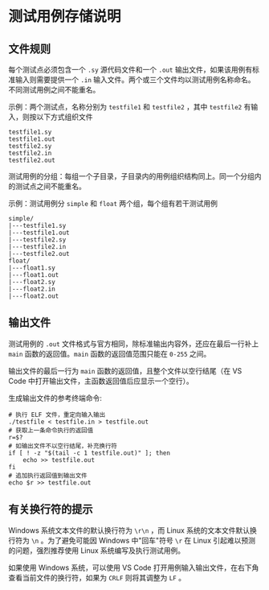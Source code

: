 # 测试用例存储说明

## 文件规则

每个测试点必须包含一个 `.sy` 源代码文件和一个 `.out` 输出文件，如果该用例有标准输入则需要提供一个 `.in` 输入文件。两个或三个文件均以测试用例名称命名。不同测试用例之间不能重名。

示例：两个测试点，名称分别为 `testfile1` 和 `testfile2` ，其中 `testfile2` 有输入，则按以下方式组织文件

```
testfile1.sy
testfile1.out
testfile2.sy
testfile2.in
testfile2.out
```

测试用例的分组：每组一个子目录，子目录内的用例组织结构同上。同一个分组内的测试点之间不能重名。

示例：测试用例分 `simple` 和 `float` 两个组，每个组有若干测试用例

```
simple/
|---testfile1.sy
|---testfile1.out
|---testfile2.sy
|---testfile2.in
|---testfile2.out
float/
|---float1.sy
|---float1.out
|---float2.sy
|---float2.in
|---float2.out
```

## 输出文件

测试用例的 `.out` 文件格式与官方相同，除标准输出内容外，还应在最后一行补上 `main` 函数的返回值。`main` 函数的返回值范围只能在 `0-255` 之间。

输出文件的最后一行为 `main` 函数的返回值，且整个文件以空行结尾（在 VS Code 中打开输出文件，主函数返回值后应显示一个空行）。

生成输出文件的参考终端命令:

```shell
# 执行 ELF 文件，重定向输入输出
./testfile < testfile.in > testfile.out
# 获取上一条命令执行的返回值
r=$?
# 如输出文件不以空行结尾，补充换行符
if [ ! -z "$(tail -c 1 testfile.out)" ]; then
    echo >> testfile.out
fi
# 追加执行返回值到输出文件
echo $r >> testfile.out
```

## 有关换行符的提示

Windows 系统文本文件的默认换行符为 `\r\n` ，而 Linux 系统的文本文件默认换行符为 `\n` 。为了避免可能因 Windows 中"回车"符号 `\r` 在 Linux 引起难以预测的问题，强烈推荐使用 Linux 系统编写及执行测试用例。

如果使用 Windows 系统，可以使用 VS Code 打开用例输入输出文件，在右下角查看当前文件的换行符，如果为 `CRLF` 则将其调整为 `LF` 。
